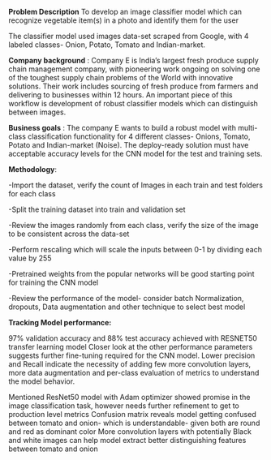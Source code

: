 **Problem Description** 
To develop an image classifier model which can recognize vegetable item(s) in a photo and identify them for the user

The classifier model used images data-set scraped from Google, with 4 labeled classes- Onion, Potato, Tomato and Indian-market.

**Company background**
: Company E is India’s largest fresh produce supply chain management company, with pioneering work ongoing on solving one of the toughest supply chain problems of the World with innovative solutions. Their work includes sourcing of fresh produce from farmers and delivering to businesses within 12 hours. An important piece of this workflow is development of robust classifier models which can distinguish between images.

**Business goals**
: The company E wants to build a robust model with multi-class classification functionality for 4 different classes- Onions, Tomato, Potato and Indian-market (Noise). The deploy-ready solution must have acceptable accuracy levels for the CNN model for the test and training sets.

**Methodology**:

-Import the dataset, verify the count of Images in each train and test folders for each class

-Split the training dataset into train and validation set

-Review the images randomly from each class, verify the size of the image to be consistent across the data-set

-Perform rescaling which will scale the inputs between 0-1 by dividing each value by 255

-Pretrained weights from the popular networks will be good starting point for training the CNN model

-Review the performance of the model- consider batch Normalization, dropouts, Data augmentation and other technique to select best model

**Tracking Model performance:**

97% validation accuracy and 88% test accuracy achieved with RESNET50 transfer learning model
Closer look at the other performance parameters suggests further fine-tuning required for the CNN model.
Lower precision and Recall indicate the necessity of adding few more convolution layers, more data augmentation and
per-class evaluation of metrics to understand the model behavior.

Mentioned ResNet50 model with Adam optimizer showed promise in the image classification task, however needs further refinement to get to production level metrics
Confusion matrix reveals model getting confused between tomato and onion- which is understandable- given both are round and red as dominant color
More convolution layers with potentially Black and white images can help model extract better distinguishing features between tomato and onion
